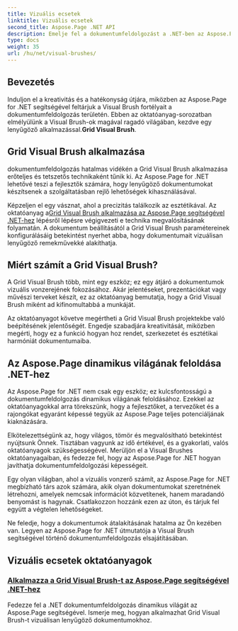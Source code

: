 ```yaml
---
title: Vizuális ecsetek
linktitle: Vizuális ecsetek
second_title: Aspose.Page .NET API
description: Emelje fel a dokumentumfeldolgozást a .NET-ben az Aspose.Page oktatóanyagaival. Merüljön el a vizuális ecsetek birodalmában, sajátítsa el a vizuálisan lenyűgöző dokumentumok technikáit.
type: docs
weight: 35
url: /hu/net/visual-brushes/
---
```


## Bevezetés

 Induljon el a kreativitás és a hatékonyság útjára, miközben az Aspose.Page for .NET segítségével feltárjuk a Visual Brush fortélyait a dokumentumfeldolgozás területén. Ebben az oktatóanyag-sorozatban elmélyülünk a Visual Brush-ok magával ragadó világában, kezdve egy lenyűgöző alkalmazással.**Grid Visual Brush**.

## Grid Visual Brush alkalmazása

dokumentumfeldolgozás hatalmas vidékén a Grid Visual Brush alkalmazása erőteljes és tetszetős technikaként tűnik ki. Az Aspose.Page for .NET lehetővé teszi a fejlesztők számára, hogy lenyűgöző dokumentumokat készítsenek a szolgáltatásban rejlő lehetőségek kihasználásával.

 Képzeljen el egy vásznat, ahol a precizitás találkozik az esztétikával. Az oktatóanyag a[Grid Visual Brush alkalmazása az Aspose.Page segítségével .NET-hez](./apply-grid-visual-brush/) lépésről lépésre végigvezeti e technika megvalósításának folyamatán. A dokumentum beállításától a Grid Visual Brush paramétereinek konfigurálásáig betekintést nyerhet abba, hogy dokumentumait vizuálisan lenyűgöző remekművekké alakíthatja.

## Miért számít a Grid Visual Brush?

A Grid Visual Brush több, mint egy eszköz; ez egy átjáró a dokumentumok vizuális vonzerejének fokozásához. Akár jelentéseket, prezentációkat vagy művészi terveket készít, ez az oktatóanyag bemutatja, hogy a Grid Visual Brush miként ad kifinomultabbá a munkáját.

Az oktatóanyagot követve megértheti a Grid Visual Brush projektekbe való beépítésének jelentőségét. Engedje szabadjára kreativitását, miközben megérti, hogy ez a funkció hogyan hoz rendet, szerkezetet és esztétikai harmóniát dokumentumaiba.

## Az Aspose.Page dinamikus világának feloldása .NET-hez

Az Aspose.Page for .NET nem csak egy eszköz; ez kulcsfontosságú a dokumentumfeldolgozás dinamikus világának feloldásához. Ezekkel az oktatóanyagokkal arra törekszünk, hogy a fejlesztőket, a tervezőket és a rajongókat egyaránt képessé tegyük az Aspose.Page teljes potenciáljának kiaknázására.

Elkötelezettségünk az, hogy világos, tömör és megvalósítható betekintést nyújtsunk Önnek. Tisztában vagyunk az idő értékével, és a gyakorlati, valós oktatóanyagok szükségességével. Merüljön el a Visual Brushes oktatóanyagaiban, és fedezze fel, hogy az Aspose.Page for .NET hogyan javíthatja dokumentumfeldolgozási képességeit.

Egy olyan világban, ahol a vizuális vonzerő számít, az Aspose.Page for .NET megbízható társ azok számára, akik olyan dokumentumokat szeretnének létrehozni, amelyek nemcsak információt közvetítenek, hanem maradandó benyomást is hagynak. Csatlakozzon hozzánk ezen az úton, és tárjuk fel együtt a végtelen lehetőségeket.

Ne feledje, hogy a dokumentumok átalakításának hatalma az Ön kezében van. Legyen az Aspose.Page for .NET útmutatója a Visual Brush segítségével történő dokumentumfeldolgozás elsajátításában.
## Vizuális ecsetek oktatóanyagok
### [Alkalmazza a Grid Visual Brush-t az Aspose.Page segítségével .NET-hez](./apply-grid-visual-brush/)
Fedezze fel a .NET dokumentumfeldolgozás dinamikus világát az Aspose.Page segítségével. Ismerje meg, hogyan alkalmazhat Grid Visual Brush-t vizuálisan lenyűgöző dokumentumokhoz.